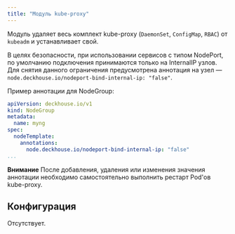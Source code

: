 ```yaml
---
title: "Модуль kube-proxy"
---
```


Модуль удаляет весь комплект kube-proxy (`DaemonSet`, `ConfigMap`, `RBAC`) от `kubeadm` и устанавливает свой.

В целях безопасности, при использовании сервисов с типом NodePort, по умолчанию подключения принимаются только на InternalIP узлов. Для снятия данного ограничения предусмотрена аннотация на узел — `node.deckhouse.io/nodeport-bind-internal-ip: "false"`.

Пример аннотации для NodeGroup:
```yaml
apiVersion: deckhouse.io/v1
kind: NodeGroup
metadata:
  name: myng
spec:
  nodeTemplate:
    annotations:
      node.deckhouse.io/nodeport-bind-internal-ip: "false"
...
```


**Внимание** После добавления, удаления или изменения значения аннотации необходимо самостоятельно выполнить рестарт Pod'ов kube-proxy.

Конфигурация
------------

Отсутствует.
